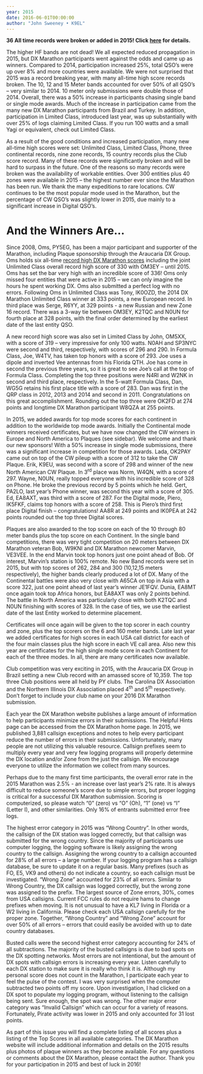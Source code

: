 ```yaml
---
year: 2015
date: 2016-06-01T00:00:00
author: "John Sweeney • K9EL"
---
```


**36 All time records were broken or added in 2015!
Click [here](records) for details.**

The higher HF bands are not dead! We all
expected reduced propagation in 2015, but DX Marathon participants went
against the odds and came up as winners. Compared to 2014, participation
increased 25%, total QSO’s were up over 8% and more countries were
available. We were not surprised that 2015 was a record breaking year, with
many all-time high score records broken. The 10, 12 and 15 Meter bands
accounted for over 50% of all QSO’s – very similar to 2014. 10 meter only
submissions were double those of 2014. Overall, there was a 50% increase in
participants chasing single band or single mode awards. Much of the
increase in participation came from the many new DX Marathon participants
from Brazil and Turkey. In addition, participation in Limited Class,
introduced last year, was up substantially with over 25% of logs claiming
Limited Class. If you run 100 watts and a small Yagi or equivalent, check
out Limited Class.


As a result of the good conditions and
increased participation, many new all-time high scores were set: Unlimited
Class, Limited Class, Phone, three continental records, nine zone records,
15 country records plus the Club score record. Many of these records were
significantly broken and will be hard to surpass in the future. One of the
reasons so many records were broken was the availability of workable
entities. Over 300 entities plus 40 zones were available in 2015 – the
highest number ever since the Marathon has been run. We thank the many
expeditions to rare locations. CW continues to be the most popular mode
used in the Marathon, but the percentage of CW QSO’s was slightly lower in
2015, due mainly to a significant increase in Digital QSO’s.

# And the Winners Are…

Since 2008, Oms, PY5EG, has been a major
participant and supporter of the Marathon, including Plaque sponsorship
through the Araucaria DX Group. Oms holds six all-time [record high DX
Marathon scores](records)
including the joint Unlimited Class overall record high score of 330 with
OM3EY – until 2015. Oms has set the bar very high with an incredible score
of 336! Oms only missed four entities that were active in 2015 – we can
only imagine the hours he spent working DX. Oms also submitted a perfect
log with no errors. Following Oms in Unlimited Class was Tony, IK0OZD, the
2014 DX Marathon Unlimited Class winner at 333 points, a new European
record. In third place was Serge, R6YY, at 329 points - a new Russian and
new Zone 16 record. There was a 3-way tie between OM3EY, K2TQC and N0UN for
fourth place at 328 points, with the final order determined by the earliest
date of the last entity QSO.

A new record high score was also set in
Limited Class by John, OM5XX, with a score of 319 – very impressive for only
100 watts. N0AH and SP3NYC were second and third, respectively, with scores
of 296 and 290. In Formula Class, Joe, W4TV, has taken top honors with a
score of 293. Joe uses a dipole and inverted Vee antennas from his Florida
QTH. Joe has come in second the previous three years, so it is great to see
Joe’s call at the top of Formula Class. Completing the top three positions
were N4RI and W2NK in second and third place, respectively. In the 5-watt
Formula Class, Dan, WG5G retains his first place title with a score of
283. Dan was first in the QRP class in 2012, 2013 and 2014 and second in
2011. Congratulations on this great accomplishment. Rounding out the top
three were OK2FD at 274 points and longtime DX Marathon participant W8QZA at
255 points.


In 2015, we added awards for top mode
scores for each continent in addition to the worldwide top mode awards.
Initially the Continental mode winners received certificates, but we have
now changed the CW winners in Europe and North America to Plaques (see
sidebar). We welcome and thank our new sponsors! With a 50% increase in
single mode submissions, there was a significant increase in competition for
those awards. Lada, OK2PAY came out on top of the CW pileup with a score of
312 to take the CW Plaque. Erik, K9EU, was second with a score of 298 and
winner of the new North American CW Plaque. In 3<sup>rd</sup> place was
Norm, W4QN, with a score of 297. Wayne, N0UN, really topped everyone with
his incredible score of 328 on Phone. He broke the previous record by 5
points which he held. Gert, PA2LO, last year’s Phone winner, was second
this year with a score of 305. Ed, EA8AXT, was third with a score of 287.
For the Digital mode, Piero, IK5FKF, claims top honors with a score of 258.
This is Piero’s third first place Digital finish – congratulations! AA8R at
249 points and IK0PEA at 242 points rounded out the top three Digital
scores.

Plaques are also awarded to the top score
on each of the 10 through 80 meter bands plus the top score on each
Continent. In the single band competitions, there was very tight
competition on 20 meters between DX Marathon veteran Bob, W9KNI and DX
Marathon newcomer Marvin, VE3VEE. In the end Marvin took top honors just
one point ahead of Bob. Of interest, Marvin’s station is 100% remote. No
new Band records were set in 2015, but with top scores of 262, 284 and 300
(10,12,15 meters respectively), the higher bands clearly produced a lot of
DX. Many of the Continental battles were also very close with A65CA on top
in Asia with a score 322, just one point ahead of last year’s winner
JE1FQV. Dunia, EA8MT once again took top Africa honors, but EA8AXT was only
2 points behind. The battle in North America was particularly close with
both K2TQC and N0UN finishing with scores of 328. In the case of ties, we
use the earliest date of the last Entity worked to determine placement.

Certificates will once again will be
given to the top scorer in each country and zone, plus the top scorers on
the 6 and 160 meter bands. Late last year we added certificates for high
scores in each USA call district for each of the four main classes plus the
high score in each VE call area. Also new this year are certificates for
the high single mode score in each Continent for each of the three modes.
In all, there are many certificates now available.


Club competition was very exciting in
2015, with the Araucaria DX Group in Brazil setting a new Club record with
an amassed score of 10,359. The top three Club positions were all held by
PY clubs. The Carolina DX Association and the Northern Illinois DX
Association placed 4<sup>th</sup> and 5<sup>th</sup> respectively. Don’t
forget to include your club name on your 2016 DX Marathon submission.


Each year the DX Marathon website
publishes a large amount of information to help participants minimize errors
in their submissions. The Helpful Hints page can be accessed from the DX
Marathon home page. In 2015, we published 3,881 callsign exceptions and
notes to help every participant reduce the number of errors in their
submissions. Unfortunately, many people are not utilizing this valuable
resource. Callsign prefixes seem to multiply every year and very few
logging programs will properly determine the DX location and/or Zone from
the just the callsign. We encourage everyone to utilize the information we
collect from many sources.


Perhaps due to the many first time
participants, the overall error rate in the 2015 Marathon was 2.5% - an
increase over last year’s 2% rate. It is always difficult to reduce
someone’s score due to simple errors, but proper logging is critical for a
successful DX Marathon submission. Scoring is computerized, so please watch
“0” (zero) vs “O” (Oh), “1” (one) vs “I” (Letter I), and other
similarities. Only 16% of entrants submitted error free logs.


The highest error category in 2015 was
“Wrong Country”. In other words, the callsign of the DX station was logged
correctly, but that callsign was submitted for the wrong country. Since the
majority of participants use computer logging, the logging software is
likely assigning the wrong country to the callsign. Assigning the wrong
country to a callsign accounted for 28% of all errors – a large number. If
your logging program has a callsign database, be sure to update it on a
regular basis. Many prefixes (such as FO, E5, VK9 and others) do not
indicate a country, so each callsign must be investigated. “Wrong Zone”
accounted for 23% of all errors. Similar to Wrong Country, the DX callsign
was logged correctly, but the wrong zone was assigned to the prefix. The
largest source of Zone errors, 30%, comes from USA callsigns. Current FCC
rules do not require hams to change prefixes when moving. It is not unusual
to have a KL7 living in Florida or a W2 living in California. Please check
each USA callsign carefully for the proper zone. Together, “Wrong Country”
and “Wrong Zone” account for over 50% of all errors – errors that could
easily be avoided with up to date country databases.


Busted calls were the second highest
error category accounting for 24% of all subtractions. The majority of the
busted callsigns is due to bad spots on the DX spotting networks. Most
errors are not intentional, but the amount of DX spots with callsign errors
is increasing every year. Listen carefully to each DX station to make sure
it is really who think it is. Although my personal score does not count in
the Marathon, I participate each year to feel the pulse of the contest. I
was very surprised when the computer subtracted two points off my score.
Upon investigation, I had clicked on a DX spot to populate my logging
program, without listening to the callsign being sent. Sure enough, the spot
was wrong. The other major error category was “Invalid Callsign” which can
occur for a variety of reasons. Fortunately, Pirate activity was lower in
2015 and only accounted for 31 lost points.


As part of this issue you will find a
complete listing of all scores plus a listing of the Top Scores in all
available categories. The DX Marathon website will include additional
information and details on the 2015 results plus photos of plaque winners as
they become available. For any questions or comments about the DX Marathon,
please contact the author. Thank you for your participation in 2015 and
best of luck in 2016!

